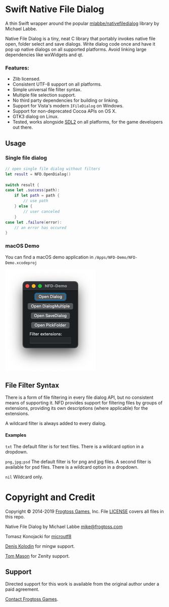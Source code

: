 # Swift Native File Dialog

A thin Swift wrapper around the popular [mlabbe/nativefiledialog](https://github.com/mlabbe/nativefiledialog) library by Michael Labbe.

Native File Dialog is a tiny, neat C library that portably invokes native file open, folder select and save dialogs. Write dialog code once and have it pop up native dialogs on all supported platforms.  Avoid linking large dependencies like wxWidgets and qt.

### Features:

 - Zlib licensed.
 - Consistent UTF-8 support on all platforms.
 - Simple universal file filter syntax.
 - Multiple file selection support.
 - No third party dependencies for building or linking.
 - Support for Vista's modern `IFileDialog` on Windows.
 - Support for non-deprecated Cocoa APIs on OS X.
 - GTK3 dialog on Linux.
 - Tested, works alongside [SDL2](https://www.libsdl.org) on all platforms, for the game developers out there.

## Usage ##

### Single file dialog

```swift
// open single file dialog without filters
let result = NFD.OpenDialog()
    
switch result {
case let .success(path):
    if let path = path {
        // use path
    } else {
        // user canceled
    }
case let .failure(error):
    // an error has occured
}
```

### macOS Demo

You can find a macOS demo application in `/Apps/NFD-Demo/NFD-Demo.xcodeproj`

![NFD-Demo](Resources/NFD-Demo.png)


## File Filter Syntax

There is a form of file filtering in every file dialog API, but no consistent means of supporting it.  NFD provides support for filtering files by groups of extensions, providing its own descriptions (where applicable) for the extensions.

A wildcard filter is always added to every dialog.

#### Examples ####

`txt` The default filter is for text files.  There is a wildcard option in a dropdown.

`png,jpg;psd` The default filter is for png and jpg files.  A second filter is available for psd files.  There is a wildcard option in a dropdown.

`nil` Wildcard only.


# Copyright and Credit

Copyright &copy; 2014-2019 [Frogtoss Games](https://www.frogtoss.com), Inc.
File [LICENSE](LICENSE) covers all files in this repo.

Native File Dialog by Michael Labbe
<mike@frogtoss.com>

Tomasz Konojacki for [microutf8](https://puszcza.gnu.org.ua/software/microutf8/)

[Denis Kolodin](https://github.com/DenisKolodin) for mingw support.

[Tom Mason](https://github.com/wheybags) for Zenity support.

## Support ##

Directed support for this work is available from the original author under a paid agreement.

[Contact Frogtoss Games](https://www.frogtoss.com/pages/contact.html).


